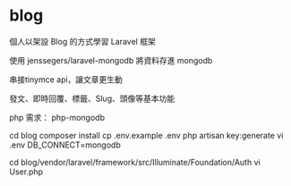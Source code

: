 # blog

個人以架設 Blog 的方式學習 Laravel 框架

使用 jenssegers/laravel-mongodb 將資料存進 mongodb

串接tinymce api，讓文章更生動

發文、即時回覆、標籤、Slug、頭像等基本功能

php 需求：
php-mongodb

cd blog
composer install
cp .env.example .env
php artisan key:generate
vi .env DB_CONNECT=mongodb


cd blog/vendor/laravel/framework/src/Illuminate/Foundation/Auth
vi User.php

<?php
namespace Illuminate\Foundation\Auth;

use Illuminate\Auth\Authenticatable;
//use Illuminate\Database\Eloquent\Model;
use Jenssegers\Mongodb\Eloquent\Model as Eloquent;
use Illuminate\Auth\Passwords\CanResetPassword;
use Illuminate\Foundation\Auth\Access\Authorizable;
use Illuminate\Contracts\Auth\Authenticatable as AuthenticatableContract;
use Illuminate\Contracts\Auth\Access\Authorizable as AuthorizableContract;
use Illuminate\Contracts\Auth\CanResetPassword as CanResetPasswordContract;

class User extends Eloquent implements
    AuthenticatableContract,
    AuthorizableContract,
    CanResetPasswordContract
{
    use Authenticatable, Authorizable, CanResetPassword;
}
